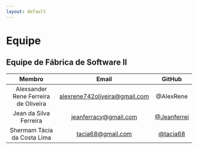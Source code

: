 ```yaml
---
layout: default
---
```


# Equipe 
## Equipe de Fábrica de Software II

|               Membro              |           Email           |       GitHub      |
|:---------------------------------:|:-------------------------:|:-----------------:|
|   Alexsander Rene Ferreira de Oliveira     | alexrene742oliveira@gmail.com|   @AlexRene
|	Jean da Silva Ferreira			|	jeanferracy@gmail.com	|[@Jeanferrei](https://github.com/Jeanferrei) |
|    Shermam Tácia da Costa Lima    |   tacia68@gmail.com   |[@tacia68](https://github.com/tacia68)  |


